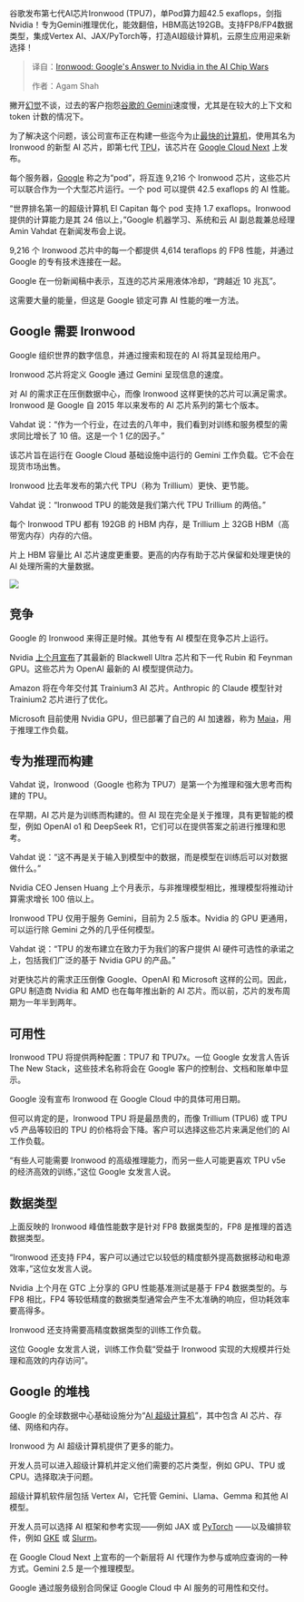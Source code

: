 
<!--
title: Ironwood：谷歌在AI芯片大战中对抗英伟达的答案
cover: https://cdn.thenewstack.io/media/2025/04/e9f2b7df-osarugue-igbinoba-t354dnfdjkq-unsplash.jpg
summary: 谷歌发布第七代AI芯片Ironwood (TPU7)，单Pod算力超42.5 exaflops，剑指Nvidia！专为Gemini推理优化，能效翻倍，HBM高达192GB。支持FP8/FP4数据类型，集成Vertex AI、JAX/PyTorch等，打造AI超级计算机，云原生应用迎来新选择！
-->

谷歌发布第七代AI芯片Ironwood (TPU7)，单Pod算力超42.5 exaflops，剑指Nvidia！专为Gemini推理优化，能效翻倍，HBM高达192GB。支持FP8/FP4数据类型，集成Vertex AI、JAX/PyTorch等，打造AI超级计算机，云原生应用迎来新选择！

> 译自：[Ironwood: Google's Answer to Nvidia in the AI Chip Wars](https://thenewstack.io/ironwood-googles-answer-to-nvidia-in-the-ai-chip-wars/)
> 
> 作者：Agam Shah

撇开[幻觉](https://thenewstack.io/how-to-reduce-the-hallucinations-from-large-language-models/)不谈，过去的客户抱怨[谷歌的 Gemini](https://thenewstack.io/gemini-all-you-need-to-know-about-googles-multimodal-ai/)速度慢，尤其是在较大的上下文和 token 计数的情况下。

为了解决这个问题，该公司宣布正在构建一些迄今为止[最快的计算机](https://thenewstack.io/top500-chinas-supercomputing-silence-aggravates-tech-cold-war-with-u-s/)，使用其名为 Ironwood 的新型 AI 芯片，即第七代 [TPU](https://thenewstack.io/ai-hardware-and-open-models-headed-in-the-linux-direction/)，该芯片在 [Google Cloud Next](https://cloud.withgoogle.com/next/25) 上发布。

每个服务器，[Google](https://cloud.google.com/?utm_content=inline+mention) 称之为“pod”，将互连 9,216 个 Ironwood 芯片，这些芯片可以联合作为一个大型芯片运行。一个 pod 可以提供 42.5 exaflops 的 AI 性能。

“世界排名第一的超级计算机 El Capitan 每个 pod 支持 1.7 exaflops。Ironwood 提供的计算能力是其 24 倍以上，”Google 机器学习、系统和云 AI 副总裁兼总经理 Amin Vahdat 在新闻发布会上说。

9,216 个 Ironwood 芯片中的每一个都提供 4,614 teraflops 的 FP8 性能，并通过 Google 的专有技术连接在一起。

Google 在一份新闻稿中表示，互连的芯片采用液体冷却，“跨越近 10 兆瓦”。

这需要大量的能量，但这是 Google 锁定可靠 AI 性能的唯一方法。

## Google 需要 Ironwood

Google 组织世界的数字信息，并通过搜索和现在的 AI 将其呈现给用户。

Ironwood 芯片将定义 Google 通过 Gemini 呈现信息的速度。

对 AI 的需求正在压倒数据中心，而像 Ironwood 这样更快的芯片可以满足需求。Ironwood 是 Google 自 2015 年以来发布的 AI 芯片系列的第七个版本。

Vahdat 说：“作为一个行业，在过去的八年中，我们看到对训练和服务模型的需求同比增长了 10 倍。这是一个 1 亿的因子。”

该芯片旨在运行在 Google Cloud 基础设施中运行的 Gemini 工作负载。它不会在现货市场出售。

Ironwood 比去年发布的第六代 TPU（称为 Trillium）更快、更节能。

Vahdat 说：“Ironwood TPU 的能效是我们第六代 TPU Trillium 的两倍。”

每个 Ironwood TPU 都有 192GB 的 HBM 内存，是 Trillium 上 32GB HBM（高带宽内存）内存的六倍。

片上 HBM 容量比 AI 芯片速度更重要。更高的内存有助于芯片保留和处理更快的 AI 处理所需的大量数据。

![](https://cdn.thenewstack.io/media/2025/04/e5bdda24-screenshotironwood-1-1-1024x505.png)

## 竞争

Google 的 Ironwood 来得正是时候。其他专有 AI 模型在竞争芯片上运行。

Nvidia [上个月宣布](https://thenewstack.io/nvidia-unveils-next-gen-rubin-and-feynman-architectures-pushing-ai-power-limits/)了其最新的 Blackwell Ultra 芯片和下一代 Rubin 和 Feynman GPU。这些芯片为 OpenAI 最新的 AI 模型提供动力。

Amazon 将在今年交付其 Trainium3 AI 芯片。Anthropic 的 Claude 模型针对 Trainium2 芯片进行了优化。

Microsoft 目前使用 Nvidia GPU，但已部署了自己的 AI 加速器，称为 [Maia](https://thenewstack.io/why-microsoft-has-to-save-openai/)，用于推理工作负载。

## 专为推理而构建

Vahdat 说，Ironwood（Google 也称为 TPU7）是第一个为推理和强大思考而构建的 TPU。

在早期，AI 芯片是为训练而构建的。但 AI 现在完全是关于推理，具有更智能的模型，例如 OpenAI o1 和 DeepSeek R1，它们可以在提供答案之前进行推理和思考。

Vahdat 说：“这不再是关于输入到模型中的数据，而是模型在训练后可以对数据做什么。”

Nvidia CEO Jensen Huang 上个月表示，与非推理模型相比，推理模型将推动计算需求增长 100 倍以上。

Ironwood TPU 仅用于服务 Gemini，目前为 2.5 版本。Nvidia 的 GPU 更通用，可以运行除 Gemini 之外的几乎任何模型。

Vahdat 说：“TPU 的发布建立在致力于为我们的客户提供 AI 硬件可选性的承诺之上，包括我们广泛的基于 Nvidia GPU 的产品。”

对更快芯片的需求正压倒像 Google、OpenAI 和 Microsoft 这样的公司。因此，GPU 制造商 Nvidia 和 AMD 也在每年推出新的 AI 芯片。而以前，芯片的发布周期为一年半到两年。

## 可用性

Ironwood TPU 将提供两种配置：TPU7 和 TPU7x。一位 Google 女发言人告诉 The New Stack，这些技术名称将会在 Google 客户的控制台、文档和账单中显示。

Google 没有宣布 Ironwood 在 Google Cloud 中的具体可用日期。

但可以肯定的是，Ironwood TPU 将是最昂贵的，而像 Trillium (TPU6) 或 TPU v5 产品等较旧的 TPU 的价格将会下降。客户可以选择这些芯片来满足他们的 AI 工作负载。

“有些人可能需要 Ironwood 的高级推理能力，而另一些人可能更喜欢 TPU v5e 的经济高效的训练，”这位 Google 女发言人说。

## 数据类型

上面反映的 Ironwood 峰值性能数字是针对 FP8 数据类型的，FP8 是推理的首选数据类型。

“Ironwood 还支持 FP4，客户可以通过它以较低的精度额外提高数据移动和电源效率，”这位女发言人说。

Nvidia 上个月在 GTC 上分享的 GPU 性能基准测试是基于 FP4 数据类型的。与 FP8 相比，FP4 等较低精度的数据类型通常会产生不太准确的响应，但功耗效率要高得多。

Ironwood 还支持需要高精度数据类型的训练工作负载。

这位 Google 女发言人说，训练工作负载“受益于 Ironwood 实现的大规模并行处理和高效的内存访问”。

## Google 的堆栈

Google 的全球数据中心基础设施分为“[AI 超级计算机](https://cloud.google.com/solutions/ai-hypercomputer?hl=zh-cn)”，其中包含 AI 芯片、存储、网络和内存。

Ironwood 为 AI 超级计算机提供了更多的能力。

开发人员可以进入超级计算机并定义他们需要的芯片类型，例如 GPU、TPU 或 CPU。选择取决于问题。

超级计算机软件层包括 Vertex AI，它托管 Gemini、Llama、Gemma 和其他 AI 模型。

开发人员可以选择 AI 框架和参考实现——例如 JAX 或 [PyTorch](https://thenewstack.io/why-pytorch-gets-all-the-love/) ——以及编排软件，例如 [GKE](https://thenewstack.io/run-a-google-kubernetes-engine-cluster-for-under-25-month/) 或 [Slurm](https://thenewstack.io/kubernetes-evolution-from-microservices-to-batch-processing-powerhouse/)。

在 Google Cloud Next 上宣布的一个新层将 AI 代理作为参与或响应查询的一种方式。Gemini 2.5 是一个推理模型。

Google 通过服务级别合同保证 Google Cloud 中 AI 服务的可用性和交付。